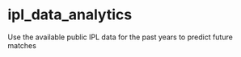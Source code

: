 # ipl_data_analytics
Use the available public IPL data for the past years to predict future matches
